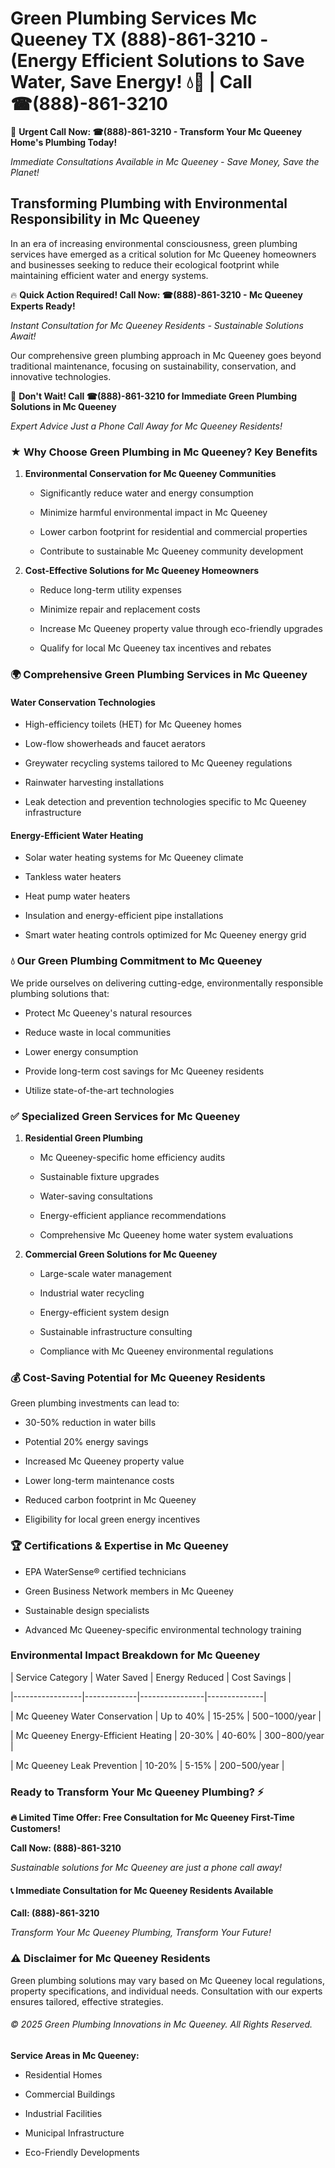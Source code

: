 # Green Plumbing Services Mc Queeney TX (888)-861-3210 - (Energy Efficient Solutions to Save Water, Save Energy! 💧🌿 | Call ☎(888)-861-3210

🚨 **Urgent Call Now: ☎(888)-861-3210 - Transform Your Mc Queeney Home's Plumbing Today!**
*Immediate Consultations Available in Mc Queeney - Save Money, Save the Planet!*

## Transforming Plumbing with Environmental Responsibility in Mc Queeney

In an era of increasing environmental consciousness, green plumbing services have emerged as a critical solution for Mc Queeney homeowners and businesses seeking to reduce their ecological footprint while maintaining efficient water and energy systems. 

🔥 **Quick Action Required! Call Now: ☎(888)-861-3210 - Mc Queeney Experts Ready!**
*Instant Consultation for Mc Queeney Residents - Sustainable Solutions Await!*

Our comprehensive green plumbing approach in Mc Queeney goes beyond traditional maintenance, focusing on sustainability, conservation, and innovative technologies.

🚨 **Don't Wait! Call ☎(888)-861-3210 for Immediate Green Plumbing Solutions in Mc Queeney**
*Expert Advice Just a Phone Call Away for Mc Queeney Residents!*

### ★ Why Choose Green Plumbing in Mc Queeney? Key Benefits

1. **Environmental Conservation for Mc Queeney Communities** 
   - Significantly reduce water and energy consumption
   - Minimize harmful environmental impact in Mc Queeney
   - Lower carbon footprint for residential and commercial properties
   - Contribute to sustainable Mc Queeney community development

2. **Cost-Effective Solutions for Mc Queeney Homeowners** 
   - Reduce long-term utility expenses
   - Minimize repair and replacement costs
   - Increase Mc Queeney property value through eco-friendly upgrades
   - Qualify for local Mc Queeney tax incentives and rebates

### 🌍 Comprehensive Green Plumbing Services in Mc Queeney

#### Water Conservation Technologies
- High-efficiency toilets (HET) for Mc Queeney homes
- Low-flow showerheads and faucet aerators
- Greywater recycling systems tailored to Mc Queeney regulations
- Rainwater harvesting installations
- Leak detection and prevention technologies specific to Mc Queeney infrastructure

#### Energy-Efficient Water Heating
- Solar water heating systems for Mc Queeney climate
- Tankless water heaters
- Heat pump water heaters
- Insulation and energy-efficient pipe installations
- Smart water heating controls optimized for Mc Queeney energy grid

### 💧 Our Green Plumbing Commitment to Mc Queeney

We pride ourselves on delivering cutting-edge, environmentally responsible plumbing solutions that:
- Protect Mc Queeney's natural resources
- Reduce waste in local communities
- Lower energy consumption
- Provide long-term cost savings for Mc Queeney residents
- Utilize state-of-the-art technologies

### ✅ Specialized Green Services for Mc Queeney

1. **Residential Green Plumbing**
   - Mc Queeney-specific home efficiency audits
   - Sustainable fixture upgrades
   - Water-saving consultations
   - Energy-efficient appliance recommendations
   - Comprehensive Mc Queeney home water system evaluations

2. **Commercial Green Solutions for Mc Queeney**
   - Large-scale water management
   - Industrial water recycling
   - Energy-efficient system design
   - Sustainable infrastructure consulting
   - Compliance with Mc Queeney environmental regulations

### 💰 Cost-Saving Potential for Mc Queeney Residents

Green plumbing investments can lead to:
- 30-50% reduction in water bills
- Potential 20% energy savings
- Increased Mc Queeney property value
- Lower long-term maintenance costs
- Reduced carbon footprint in Mc Queeney
- Eligibility for local green energy incentives

### 🏆 Certifications & Expertise in Mc Queeney

- EPA WaterSense® certified technicians
- Green Business Network members in Mc Queeney
- Sustainable design specialists
- Advanced Mc Queeney-specific environmental technology training

### Environmental Impact Breakdown for Mc Queeney

| Service Category | Water Saved | Energy Reduced | Cost Savings |
|-----------------|-------------|----------------|--------------|
| Mc Queeney Water Conservation | Up to 40% | 15-25% | $500-$1000/year |
| Mc Queeney Energy-Efficient Heating | 20-30% | 40-60% | $300-$800/year |
| Mc Queeney Leak Prevention | 10-20% | 5-15% | $200-$500/year |

### Ready to Transform Your Mc Queeney Plumbing? ⚡

**🔥 Limited Time Offer: Free Consultation for Mc Queeney First-Time Customers!**

**Call Now: (888)-861-3210**
*Sustainable solutions for Mc Queeney are just a phone call away!*

#### 📞 Immediate Consultation for Mc Queeney Residents Available

**Call: (888)-861-3210**
*Transform Your Mc Queeney Plumbing, Transform Your Future!*

### ⚠️ Disclaimer for Mc Queeney Residents

Green plumbing solutions may vary based on Mc Queeney local regulations, property specifications, and individual needs. Consultation with our experts ensures tailored, effective strategies.

###### © 2025 Green Plumbing Innovations in Mc Queeney. All Rights Reserved.

**Service Areas in Mc Queeney:** 
- Residential Homes
- Commercial Buildings
- Industrial Facilities
- Municipal Infrastructure
- Eco-Friendly Developments